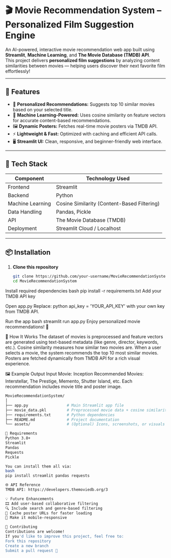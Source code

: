 # 🎬 Movie Recommendation System – Personalized Film Suggestion Engine

An AI-powered, interactive movie recommendation web app built using **Streamlit**, **Machine Learning**, and **The Movie Database (TMDB) API**.  
This project delivers **personalized film suggestions** by analyzing content similarities between movies — helping users discover their next favorite film effortlessly!

---

## 🚀 Features

- 🎯 **Personalized Recommendations:** Suggests top 10 similar movies based on your selected title.  
- 🧠 **Machine Learning-Powered:** Uses cosine similarity on feature vectors for accurate content-based recommendations.  
- 🖼️ **Dynamic Posters:** Fetches real-time movie posters via TMDB API.  
- ⚡ **Lightweight & Fast:** Optimized with caching and efficient API calls.  
- 🖥️ **Streamlit UI:** Clean, responsive, and beginner-friendly web interface.

---

## 🧩 Tech Stack

| Component | Technology Used |
|------------|-----------------|
| Frontend | Streamlit |
| Backend | Python |
| Machine Learning | Cosine Similarity (Content-Based Filtering) |
| Data Handling | Pandas, Pickle |
| API | The Movie Database (TMDB) |
| Deployment | Streamlit Cloud / Localhost |

---

## 📦 Installation

1. **Clone this repository**
   ```bash
   git clone https://github.com/your-username/MovieRecommendationSystem.git
   cd MovieRecommendationSystem
Install required dependencies
bash
pip install -r requirements.txt
Add your TMDB API key

Open app.py
Replace:
python
api_key = 'YOUR_API_KEY'
with your own key from TMDB API.

Run the app
bash
streamlit run app.py
Enjoy personalized movie recommendations! 🍿

🧠 How It Works
The dataset of movies is preprocessed and feature vectors are generated using text-based metadata (like genre, director, keywords, etc.).
Cosine similarity measures how similar two movies are.
When a user selects a movie, the system recommends the top 10 most similar movies.
Posters are fetched dynamically from TMDB API for a rich visual experience.

🖼️ Example Output
Input Movie: Inception
Recommended Movies: Interstellar, The Prestige, Memento, Shutter Island, etc.
Each recommendation includes movie title and poster image.

```bash
MovieRecommendationSystem/
│
├── app.py                 # Main Streamlit app file
├── movie_data.pkl         # Preprocessed movie data + cosine similarity matrix
├── requirements.txt       # Python dependencies
├── README.md              # Project documentation
└── assets/                # (Optional) Icons, screenshots, or visuals

🧩 Requirements
Python 3.8+
Streamlit
Pandas
Requests
Pickle

You can install them all via:
bash
pip install streamlit pandas requests

🌐 API Reference
TMDB API: https://developers.themoviedb.org/3

💡 Future Enhancements
🎞️ Add user-based collaborative filtering
🔍 Include search and genre-based filtering
🧩 Cache poster URLs for faster loading
📱 Make it mobile-responsive

🤝 Contributing
Contributions are welcome!
If you'd like to improve this project, feel free to:
Fork this repository
Create a new branch
Submit a pull request 🚀
